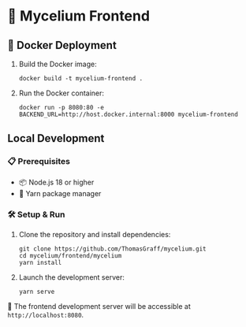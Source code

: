 # 🚀 Mycelium Frontend

## 🐳 Docker Deployment

1. Build the Docker image:
   ```
   docker build -t mycelium-frontend .
   ```

2. Run the Docker container:
   ```
   docker run -p 8080:80 -e BACKEND_URL=http://host.docker.internal:8000 mycelium-frontend
   ```

## Local Development

### 📋 Prerequisites

- 📦 Node.js 18 or higher
- 🧶 Yarn package manager

### 🛠️ Setup & Run

1. Clone the repository and install dependencies:
   ```
   git clone https://github.com/ThomasGraff/mycelium.git
   cd mycelium/frontend/mycelium
   yarn install
   ```

2. Launch the development server:
   ```
   yarn serve
   ```

🎉 The frontend development server will be accessible at `http://localhost:8080`.